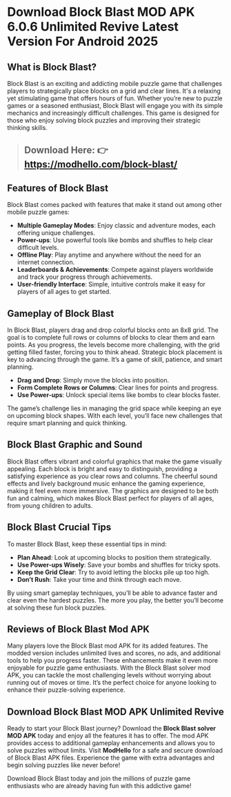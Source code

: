 # Download Block Blast MOD APK 6.0.6 Unlimited Revive Latest Version For Android 2025

## What is Block Blast?
Block Blast is an exciting and addicting mobile puzzle game that challenges players to strategically place blocks on a grid and clear lines. It's a relaxing yet stimulating game that offers hours of fun. Whether you’re new to puzzle games or a seasoned enthusiast, Block Blast will engage you with its simple mechanics and increasingly difficult challenges. This game is designed for those who enjoy solving block puzzles and improving their strategic thinking skills.

> ## Download Here: 👉 https://modhello.com/block-blast/

## Features of Block Blast
Block Blast comes packed with features that make it stand out among other mobile puzzle games:

- **Multiple Gameplay Modes**: Enjoy classic and adventure modes, each offering unique challenges.
- **Power-ups**: Use powerful tools like bombs and shuffles to help clear difficult levels.
- **Offline Play**: Play anytime and anywhere without the need for an internet connection.
- **Leaderboards & Achievements**: Compete against players worldwide and track your progress through achievements.
- **User-friendly Interface**: Simple, intuitive controls make it easy for players of all ages to get started.

## Gameplay of Block Blast
In Block Blast, players drag and drop colorful blocks onto an 8x8 grid. The goal is to complete full rows or columns of blocks to clear them and earn points. As you progress, the levels become more challenging, with the grid getting filled faster, forcing you to think ahead. Strategic block placement is key to advancing through the game. It’s a game of skill, patience, and smart planning.

- **Drag and Drop**: Simply move the blocks into position.
- **Form Complete Rows or Columns**: Clear lines for points and progress.
- **Use Power-ups**: Unlock special items like bombs to clear blocks faster.
  
The game’s challenge lies in managing the grid space while keeping an eye on upcoming block shapes. With each level, you’ll face new challenges that require smart planning and quick thinking.

## Block Blast Graphic and Sound
Block Blast offers vibrant and colorful graphics that make the game visually appealing. Each block is bright and easy to distinguish, providing a satisfying experience as you clear rows and columns. The cheerful sound effects and lively background music enhance the gaming experience, making it feel even more immersive. The graphics are designed to be both fun and calming, which makes Block Blast perfect for players of all ages, from young children to adults.

## Block Blast Crucial Tips
To master Block Blast, keep these essential tips in mind:

- **Plan Ahead**: Look at upcoming blocks to position them strategically.
- **Use Power-ups Wisely**: Save your bombs and shuffles for tricky spots.
- **Keep the Grid Clear**: Try to avoid letting the blocks pile up too high.
- **Don’t Rush**: Take your time and think through each move.

By using smart gameplay techniques, you’ll be able to advance faster and clear even the hardest puzzles. The more you play, the better you’ll become at solving these fun block puzzles.

## Reviews of Block Blast Mod APK
Many players love the Block Blast mod APK for its added features. The modded version includes unlimited lives and scores, no ads, and additional tools to help you progress faster. These enhancements make it even more enjoyable for puzzle game enthusiasts. With the Block Blast solver mod APK, you can tackle the most challenging levels without worrying about running out of moves or time. It’s the perfect choice for anyone looking to enhance their puzzle-solving experience.

## Download Block Blast MOD APK Unlimited Revive
Ready to start your Block Blast journey? Download the **Block Blast solver MOD APK** today and enjoy all the features it has to offer. The mod APK provides access to additional gameplay enhancements and allows you to solve puzzles without limits. Visit **ModHello** for a safe and secure download of Block Blast APK files. Experience the game with extra advantages and begin solving puzzles like never before!

Download Block Blast today and join the millions of puzzle game enthusiasts who are already having fun with this addictive game!
